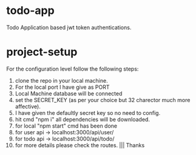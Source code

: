 # todo-app
Todo Application based jwt token authentications.


# project-setup
For the configuration level follow the following steps:
1. clone the repo in your local machine.
2. For the local port I have give as PORT
3. Local Machine database will be connected
4. set the SECRET_KEY (as per your choice but 32 charector much more affective).
5. I have given the defaultly secret key so no need to config.
6. hit cmd "npm i" all dependencies will be downloaded.
7. for local "npm start" cmd has been done
8. for user api -> localhost:3000/api/user/
9. for todo api -> localhost:3000/api/todo/
10. for more details please check the routes. ||| Thanks
